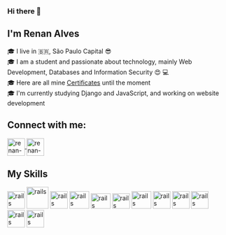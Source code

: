 ### Hi there 👋

 ## I'm Renan Alves
🎓 
I live in :brazil:, São Paulo Capital 😎 </br>
🎓 I am a student and passionate about technology, mainly Web Development, Databases and Information Security 😍 :computer: </br>
🎓 
Here are all mine <a href="https://github.com/iRnx/Certificados">Certificates</a> until the moment </br> 
🎓 
I'm currently studying Django and JavaScript, and working on website development

## Connect with me:
<a href="https://www.linkedin.com/in/renan-alves-67a3511b2/" target="_blank">
<img align="center" alt="renan-linkedin" height"30" width="40" src="https://cdn.jsdelivr.net/gh/devicons/devicon/icons/linkedin/linkedin-plain.svg" style="max-width:100%;">
</a>
<a href="https://www.instagram.com/renan_guustavo/" target="_blank">
<img align="center" alt="renan-instagram" height"30" width="40" src="https://cdn.jsdelivr.net/npm/simple-icons@3.0.1/icons/instagram.svg" style"max-width:100%;">
</a>

## My Skills
<img src="https://cdn.jsdelivr.net/gh/devicons/devicon/icons/python/python-original.svg" alt="rails" width="40" height="40" style="max-width:100%;"></img>
<img src="https://cdn.icon-icons.com/icons2/2415/PNG/512/django_original_logo_icon_146559.png" alt="rails" width="50" height="50" style="max-width:100%;"></img>
<img src="https://cdn.jsdelivr.net/gh/devicons/devicon/icons/html5/html5-original-wordmark.svg" alt="rails" width="40" height="40" style="max-width:100%;"></img>
<img src="https://cdn.jsdelivr.net/gh/devicons/devicon/icons/css3/css3-original-wordmark.svg" alt="rails" width="45" height="40" style="max-width:100%;"></img>
<img src="https://cdn.jsdelivr.net/gh/devicons/devicon/icons/bootstrap/bootstrap-original-wordmark.svg" alt="rails" width="45" height="35" style="max-width:100%;"></img>
<img src="https://cdn.jsdelivr.net/gh/devicons/devicon/icons/javascript/javascript-original.svg" alt="rails" width="40" height="35" style="max-width:100%;"></img>
<img src="https://cdn.jsdelivr.net/gh/devicons/devicon/icons/mysql/mysql-original-wordmark.svg" alt="rails" width="45" height="40" style="max-width:100%;"></img>
<img src="https://cdn.jsdelivr.net/gh/devicons/devicon/icons/postgresql/postgresql-original-wordmark.svg" alt="rails" width="40" height="40" style="max-width:100%;"></img>
<img src="https://cdn.jsdelivr.net/gh/devicons/devicon/icons/linux/linux-original.svg" alt="rails" width="40" height="40" style="max-width:100%;"/>
<img src="https://cdn.jsdelivr.net/gh/devicons/devicon/icons/ubuntu/ubuntu-plain-wordmark.svg" alt="rails" width="40" height="40" style="max-width:100%;"/>
<img src="https://cdn.jsdelivr.net/gh/devicons/devicon/icons/git/git-original.svg" alt="rails" width="40" height="40" style="max-width:100%;"></img>
<img src="https://cdn.icon-icons.com/icons2/1463/PNG/512/github-black_100141.png" alt="rails" width="40" height="40" style="max-width:100%;"></img>


